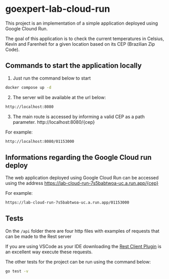 # goexpert-lab-cloud-run

This project is an implementation of a simple application deployed using Google Clound Run.

The goal of this application is to check the current temperatures in Celsius, Kevin and Farenheit for a given location based on its CEP (Brazilian Zip Code).


## Commands to start the application locally

1. Just run the command below to start 

```sh
docker compose up -d
```

2. The server will be available at the url below:

```sh
http://localhost:8080
```

3. The main route is accessed by informing a valid CEP as a path parameter. 
http://localhost:8080/{cep}

  For example:
```sh
http://localhost:8080/01153000
```

## Informations regarding the Google Cloud run deploy

The web application deployed using Google Cloud Run can be accessed using the address https://lab-cloud-run-7s5babtwoa-uc.a.run.app/{cep}

For example:
```sh
https://lab-cloud-run-7s5babtwoa-uc.a.run.app/01153000
```

## Tests

On the `/api` folder there are four http files with examples of requests that can be made to the Rest server

If you are using VSCode as your IDE downloading the [Rest Client Plugin](https://marketplace.visualstudio.com/items?itemName=humao.rest-client) is an excellent way execute these requests.

The other tests for the project can be run using the command below:
```sh
go test -v
```
